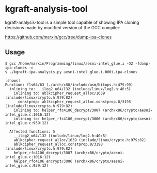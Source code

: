 # kgraft-analysis-tool

kgraft-analysis-tool is a simple tool capable of showing IPA cloning
decisions made by modified version of the GCC compiler:

https://github.com/marxin/gcc/tree/dump-ipa-clones

## Usage

```
$ gcc /home/marxin/Programming/linux/aesni-intel_glue.i -O2 -fdump-ipa-clones -c
$ ./kgraft-ipa-analysis.py aesni-intel_glue.i.000i.ipa-clones

[shows]
Function: fls64/63 (./arch/x86/include/asm/bitops.h:479:90)
  inlining to: __ilog2_u64/132 (include/linux/log2.h:40:5)
    inlining to: ablkcipher_request_alloc/1639 (include/linux/crypto.h:979:82)
      constprop: ablkcipher_request_alloc.constprop.8/3198 (include/linux/crypto.h:979:82)
    inlining to: helper_rfc4106_decrypt/3007 (arch/x86/crypto/aesni-intel_glue.c:1016:12)
    inlining to: helper_rfc4106_encrypt/3006 (arch/x86/crypto/aesni-intel_glue.c:939:12)

  Affected functions: 5
    __ilog2_u64/132 (include/linux/log2.h:40:5)
    ablkcipher_request_alloc/1639 (include/linux/crypto.h:979:82)
    ablkcipher_request_alloc.constprop.8/3198 (include/linux/crypto.h:979:82)
    helper_rfc4106_decrypt/3007 (arch/x86/crypto/aesni-intel_glue.c:1016:12)
    helper_rfc4106_encrypt/3006 (arch/x86/crypto/aesni-intel_glue.c:939:12)

```
